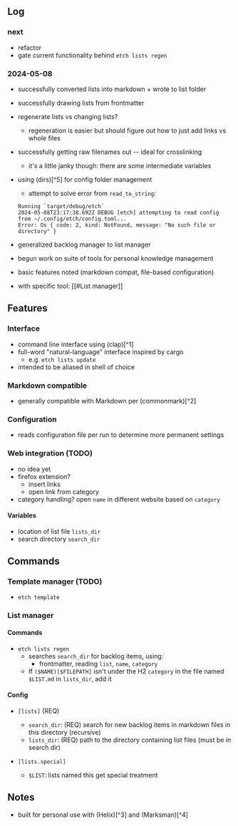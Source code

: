 ## Log

### next

- refactor
- gate current functionality behind `etch lists regen`

### 2024-05-08

- successfully converted lists into markdown + wrote to list folder

- successfully drawing lists from frontmatter
- regenerate lists vs changing lists?
  - regeneration is easier but should figure out how to just add links vs whole files

- successfully getting raw filenames out -- ideal for crosslinking
  - it's a little janky though: there are some intermediate variables

- using (dirs)[^5] for config folder management
  - attempt to solve error from `read_to_string`:
  ```
  Running `target/debug/etch`
  2024-05-08T23:17:38.692Z DEBUG [etch] attempting to read config from ~/.config/etch/config.toml...
  Error: Os { code: 2, kind: NotFound, message: "No such file or directory" }
  ```

- generalized backlog manager to list manager

- begun work on suite of tools for personal knowledge management
- basic features noted (markdown compat, file-based configuration)

- with specific tool: [[#List manager]]

## Features

### Interface

- command line interface using (clap)[^1]
- full-word "natural-language" interface inspired by cargo
  - e.g. `etch lists update`
- intended to be aliased in shell of choice

### Markdown compatible

- generally compatible with Markdown per (commonmark)[^2]

### Configuration

- reads configuration file per run to determine more permanent settings

### Web integration (TODO)

- no idea yet
- firefox extension?
  - insert links
  - open link from category
- category handling? open `name` in different website based on `category`

#### Variables

- location of list file `lists_dir`
- search directory `search_dir`

## Commands

### Template manager (TODO)

- `etch template`

### List manager

#### Commands

- `etch lists regen`
  - searches `search_dir` for backlog items, using:
    - frontmatter, reading `list`, `name`, `category`
  - If `($NAME)[$FILEPATH]` isn't under the H2 `category` in the file named `$LIST.md` in `lists_dir`, add it

#### Config

- `[lists]` (REQ)
  - `search_dir`: (REQ) search for new backlog items in markdown files in this directory (recursive)
  - `lists_dir`: (REQ) path to the directory containing list files (must be in search dir)

- `[lists.special]`
  - `$LIST`: lists named this get special treatment

## Notes

- built for personal use with (Helix)[^3] and (Marksman)[^4]

[1]: https://crates.io/crates/clap
[2]: https://commonmark.org/
[3]: https://github.com/helix-editor/helix
[4]: https://github.com/artempyanykh/marksman
[5]: https://docs.rs/dirs/latest/dirs/index.html
